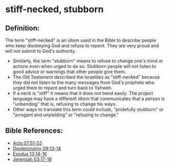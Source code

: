 # stiff-necked, stubborn #

## Definition: ##

The term "stiff-necked" is an idiom used in the Bible to describe people who keep disobeying God and refuse to repent. They are very proud and will not submit to God's authority.

* Similarly, the term "stubborn" means to refuse to change one's mind or actions even when urged to do so. Stubborn people will not listen to good advice or warnings that other people give them.
* The Old Testament described the Israelites as "stiff-necked" because they did not listen to the many messages from God's prophets who urged them to repent and turn back to Yahweh.
* If a neck is "stiff" it means that it does not bend easily. The project language may have a different idiom that communicates that a person is "unbending" that is, refusing to change his ways. 
* Other ways to translate this term could include, "pridefully stubborn" or "arrogant and unyielding" or "refusing to change."



## Bible References: ##

* [Acts 07:51-53](en/tn/act/help/07/51)
* [Deuteronomy 09:13-14](en/tn/deu/help/09/13)
* [Exodus 13:14-16](en/tn/exo/help/13/14)
* [Jeremiah 03:17-18](en/tn/jer/help/03/17)